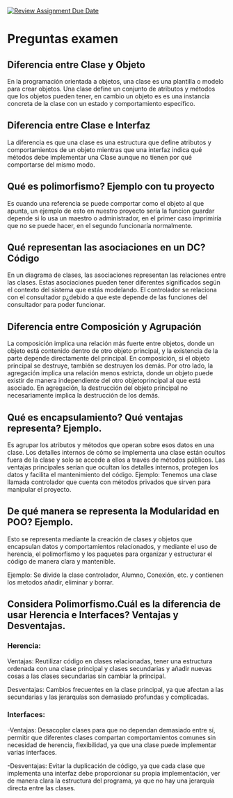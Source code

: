 [![Review Assignment Due Date](https://classroom.github.com/assets/deadline-readme-button-24ddc0f5d75046c5622901739e7c5dd533143b0c8e959d652212380cedb1ea36.svg)](https://classroom.github.com/a/ytCADFsI)

# Preguntas examen
## Diferencia entre Clase y Objeto
En la programación orientada a objetos, una clase es una plantilla o modelo para crear objetos. Una clase define un conjunto de atributos y métodos que los objetos pueden tener, en cambio un objeto es es una instancia concreta de la clase con un estado y comportamiento específico.
## Diferencia entre Clase e Interfaz
La diferencia es que una clase es una estructura que define atributos y comportamientos de un objeto mientras que una interfaz indica qué métodos debe implementar una Clase aunque no tienen por qué comportarse del mismo modo. 
## Qué es polimorfismo? Ejemplo con tu proyecto
Es cuando una referencia se puede comportar como el objeto al que apunta, un ejemplo de esto en nuestro proyecto sería la funcion guardar depende si lo usa un maestro o administrador, en el primer caso imprimiría que no se puede hacer, en el segundo funcionaría normalmente.
## Qué representan las asociaciones en un DC? Código
En un diagrama de clases, las asociaciones representan las relaciones entre las clases. Estas asociaciones pueden tener diferentes significados según el contexto del sistema que estás modelando.
El controlador se relaciona con el consultador p¿debido a que este depende de las funciones del consultador para poder funcionar. 
## Diferencia entre Composición y Agrupación
La composición implica una relación más fuerte entre objetos, donde un objeto está contenido dentro de otro objeto principal, y la existencia de la parte depende directamente del principal. En composición, si el objeto principal se destruye, también se destruyen los demás. 
Por otro lado, la agregación implica una relación menos estricta, donde un objeto puede existir de manera independiente del otro objetoprincipal al que está asociado. En agregación, la destrucción del objeto principal no necesariamente implica la destrucción de los demás.
## Qué es encapsulamiento? Qué ventajas representa? Ejemplo.
Es agrupar los atributos y métodos que operan sobre esos datos en una clase. Los detalles internos de cómo se implementa una clase están ocultos fuera de la clase y solo se accede a ellos a través de métodos públicos. Las ventajas principales serían que ocultan los detalles internos, protegen los datos y facilita el mantenimiento del código. 
Ejemplo: Tenemos una clase llamada controlador que cuenta con métodos privados que sirven para manipular el proyecto. 
## De qué manera se representa la Modularidad en POO? Ejemplo.
Esto se representa mediante la creación de clases y objetos que encapsulan datos y comportamientos relacionados, y mediante el uso de herencia, el polimorfismo y los paquetes para organizar y estructurar el código de manera clara y mantenible.

Ejemplo: Se divide la clase controlador, Alumno, Conexión, etc. y  contienen los metodos añadir, eliminar y borrar.

## Considera Polimorfismo.Cuál es la diferencia de usar Herencia e Interfaces? Ventajas y Desventajas.

### Herencia:
Ventajas:
Reutilizar código en clases relacionadas, tener una estructura ordenada con una clase principal y clases secundarias y añadir nuevas cosas a las clases secundarias sin cambiar la principal.

Desventajas: 
Cambios frecuentes en la clase principal, ya que afectan a las secundarias y las jerarquías son demasiado profundas y complicadas.

### Interfaces:
-Ventajas:
Desacoplar clases para que no dependan demasiado entre sí, permitir que diferentes clases compartan comportamientos comunes sin necesidad de herencia, flexibilidad, ya que una clase puede implementar varias interfaces.

-Desventajas:
Evitar la duplicación de código, ya que cada clase que implementa una interfaz debe proporcionar su propia implementación, ver de manera clara la estructura del programa, ya que no hay una jerarquía directa entre las clases.
